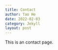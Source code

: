 ```yaml
---
title: Contact
author: Tao He
date: 2022-02-03
category: Jekyll
layout: post
---
```


This is an contact page.
